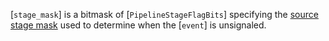 [`stage_mask`] is a bitmask of [`PipelineStageFlagBits`] specifying
the [source stage mask](https://www.khronos.org/registry/vulkan/specs/1.3-extensions/html/vkspec.html#synchronization-pipeline-stages) used to
determine when the [`event`] is unsignaled.